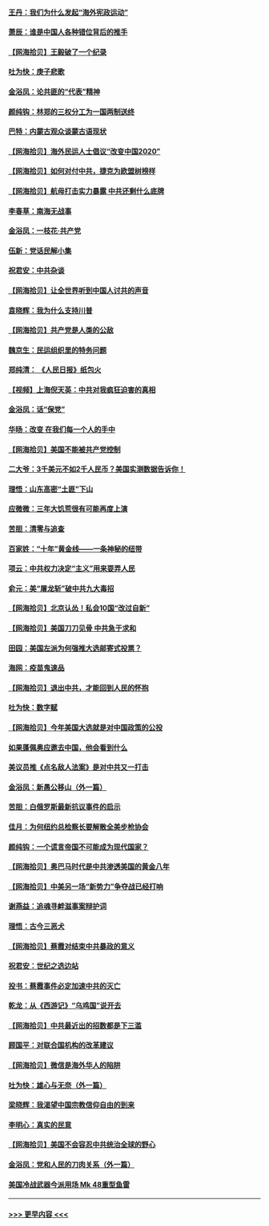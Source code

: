 #### [王丹：我们为什么发起“海外宪政运动”](../pages/nsc993/n12380286.md?t=09051002) 
#### [萧辰：谁是中国人各种错位背后的推手](../pages/nsc993/n12379800.md?t=09051002) 
#### [【网海拾贝】王毅破了一个纪录](../pages/nsc993/n12379251.md?t=09051002) 
#### [吐为快：庚子悲歌](../pages/nsc993/n12378821.md?t=09051002) 
#### [金浴凤：论共匪的“代表”精神](../pages/nsc993/n12377546.md?t=09051002) 
#### [颜纯钩：林郑的三权分工为一国两制送终](../pages/nsc993/n12377306.md?t=09051002) 
#### [巴特：内蒙古观众谈蒙古语现状](../pages/nsc993/n12376923.md?t=09051002) 
#### [【网海拾贝】海外民运人士倡议“改变中国2020”](../pages/nsc993/n12376682.md?t=09051002) 
#### [【网海拾贝】如何对付中共，捷克为欧盟树榜样](../pages/nsc993/n12374209.md?t=09051002) 
#### [【网海拾贝】航母打击实力暴露 中共还剩什么底牌](../pages/nsc993/n12371825.md?t=09051002) 
#### [李春草：南海无战事](../pages/nsc993/n12371159.md?t=09051002) 
#### [金浴凤：一枝花·共产党](../pages/nsc993/n12368757.md?t=09051002) 
#### [伍新：党话民解小集](../pages/nsc993/n12366907.md?t=09051002) 
#### [祝君安：中共杂谈](../pages/nsc993/n12366076.md?t=09051002) 
#### [【网海拾贝】让全世界听到中国人讨共的声音](../pages/nsc993/n12365569.md?t=09051002) 
#### [袁晓辉：我为什么支持川普](../pages/nsc993/n12362670.md?t=09051002) 
#### [【网海拾贝】共产党是人类的公敌](../pages/nsc993/n12363182.md?t=09051002) 
#### [魏京生：民运组织里的特务问题](../pages/nsc993/n12363010.md?t=09051002) 
#### [郑纯清： 《人民日报》纸包火](../pages/nsc993/n12362706.md?t=09051002) 
#### [【视频】上海倪天英：中共对我疯狂迫害的真相](../pages/nsc993/n12356341.md?t=09051002) 
#### [金浴凤：话“保党”](../pages/nsc993/n12361867.md?t=09051002) 
#### [华旸：改变 在我们每一个人的手中](../pages/nsc993/n12361774.md?t=09051002) 
#### [【网海拾贝】美国不能被共产党控制](../pages/nsc993/n12360271.md?t=09051002) 
#### [二大爷：3千美元不如2千人民币？美国实测数据告诉你！](../pages/nsc993/n12358563.md?t=09051002) 
#### [理悟：山东高密“土匪”下山](../pages/nsc993/n12358535.md?t=09051002) 
#### [应微微：三年大饥荒很有可能再度上演](../pages/nsc993/n12358523.md?t=09051002) 
#### [苦胆：清零与追查](../pages/nsc993/n12358501.md?t=09051002) 
#### [百家姓：“十年”黄金线——一条神秘的纽带](../pages/nsc993/n12358319.md?t=09051002) 
#### [项云：中共权力决定“主义”用来耍弄人民](../pages/nsc993/n12358172.md?t=09051002) 
#### [俞元：美“屠龙斩”破中共九大毒招](../pages/nsc993/n12357822.md?t=09051002) 
#### [【网海拾贝】北京认怂！私会10国“改过自新”](../pages/nsc993/n12357784.md?t=09051002) 
#### [【网海拾贝】美国刀刀见骨 中共急于求和](../pages/nsc993/n12355511.md?t=09051002) 
#### [田园：美国左派为何强推大选邮寄式投票？](../pages/nsc993/n12352963.md?t=09051002) 
#### [海网：疫苗鬼速品](../pages/nsc993/n12354438.md?t=09051002) 
#### [【网海拾贝】退出中共，才能回到人民的怀抱](../pages/nsc993/n12352634.md?t=09051002) 
#### [吐为快：数字赋](../pages/nsc993/n12352317.md?t=09051002) 
#### [【网海拾贝】今年美国大选就是对中国政策的公投](../pages/nsc993/n12350973.md?t=09051002) 
#### [如果蓬佩奥应邀去中国，他会看到什么](../pages/nsc993/n12350945.md?t=09051002) 
#### [美议员推《点名敌人法案》是对中共又一打击](../pages/nsc993/n12350765.md?t=09051002) 
#### [金浴凤：新愚公移山（外一篇）](../pages/nsc993/n12350253.md?t=09051002) 
#### [苦胆：白俄罗斯最新抗议事件的启示](../pages/nsc993/n12349989.md?t=09051002) 
#### [佳月：为何纽约总检察长要解散全美步枪协会](../pages/nsc993/n12349939.md?t=09051002) 
#### [颜纯钩：一个谎言帝国不可能成为现代国家？](../pages/nsc993/n12349898.md?t=09051002) 
#### [【网海拾贝】奥巴马时代是中共渗透美国的黄金八年](../pages/nsc993/n12349284.md?t=09051002) 
#### [【网海拾贝】中美另一场“新势力”争夺战已经打响](../pages/nsc993/n12346998.md?t=09051002) 
#### [谢燕益：追魂寻衅滋事案辩护词](../pages/nsc993/n12346892.md?t=09051002) 
#### [理悟：古今三恶犬](../pages/nsc993/n12345190.md?t=09051002) 
#### [【网海拾贝】蔡霞对结束中共暴政的意义](../pages/nsc993/n12344263.md?t=09051002) 
#### [祝君安：世纪之选边站](../pages/nsc993/n12342382.md?t=09051002) 
#### [投书：蔡霞事件必定加速中共的灭亡](../pages/nsc993/n12341881.md?t=09051002) 
#### [乾龙：从《西游记》“乌鸡国”说开去](../pages/nsc993/n12341690.md?t=09051002) 
#### [【网海拾贝】中共最近出的招数都是下三滥](../pages/nsc993/n12341593.md?t=09051002) 
#### [顾国平：对联合国机构的改革建议](../pages/nsc993/n12339928.md?t=09051002) 
#### [【网海拾贝】微信是海外华人的陷阱](../pages/nsc993/n12338868.md?t=09051002) 
#### [吐为快：雄心与无奈（外一篇）](../pages/nsc993/n12338132.md?t=09051002) 
#### [梁晓辉：我渴望中国宗教信仰自由的到来](../pages/nsc993/n12336657.md?t=09051002) 
#### [李明心：真实的民意](../pages/nsc993/n12336089.md?t=09051002) 
#### [【网海拾贝】美国不会容忍中共统治全球的野心](../pages/nsc993/n12336063.md?t=09051002) 
#### [金浴凤：党和人民的刀肉关系（外一篇）](../pages/nsc993/n12335834.md?t=09051002) 
#### [美国冷战武器今派用场 Mk 48重型鱼雷](../pages/nsc993/n12335354.md?t=09051002) 

----
#### [ >>> 更早内容 <<< ](../indexes/nsc993-earlier.md)
